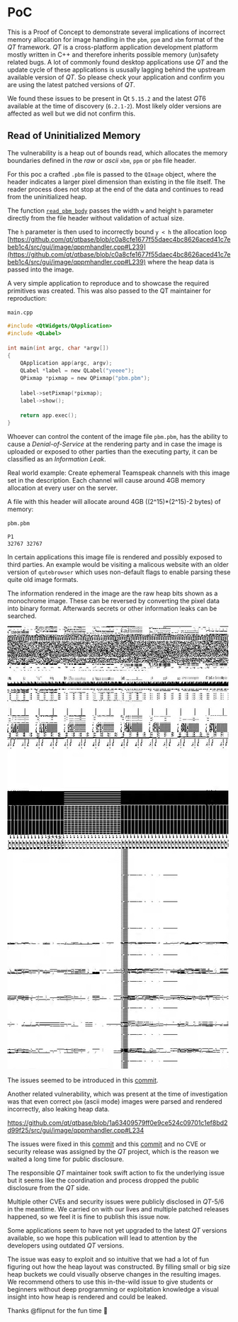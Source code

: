 # PoC

This is a Proof of Concept to demonstrate several implications
of incorrect memory allocation for image handling in
the `pbm`, `ppm` and `xbm` format of the *QT* framework.
*QT* is a cross-platform application development platform mostly written in C++
and therefore inherits possible memory (un)safety related bugs.
A lot of commonly found desktop applications use *QT* and the update
cycle of these applications is ususally lagging behind the upstream
available version of *QT*. So please check your application and confirm
you are using the latest patched versions of *QT*.

We found these issues to be present in Qt `5.15.2`
and the latest *QT*6 available at the time of discovery (`6.2.1-2`).
Most likely older versions are affected as well but we did not confirm this.

## Read of Uninitialized Memory

The vulnerability is a heap out of bounds read, which allocates
the memory boundaries defined in the *raw* or *ascii* `xbm`, `ppm` or `pbm` file header.

For this poc a crafted `.pbm` file is passed to the `QImage` object,
where the header indicates a larger pixel dimension than existing in
the file itself. The reader process does not stop at the end of the data
and continues to read from the uninitialized heap.

The function [`read_pbm_body`](https://github.com/qt/qtbase/blob/1a63409579ff0e9ce524c09701c1ef8bd2d99f25/src/gui/image/qppmhandler.cpp#L135)
passes the width `w` and height `h` parameter directly from the file header without validation of actual size.

The `h` parameter is then used to incorrectly bound `y < h` the allocation loop 
[https://github.com/qt/qtbase/blob/c0a8cfe1677f55daec4bc8626aced41c7ebeb1c4/src/gui/image/qppmhandler.cpp#L239](https://github.com/qt/qtbase/blob/c0a8cfe1677f55daec4bc8626aced41c7ebeb1c4/src/gui/image/qppmhandler.cpp#L239)
where the heap data is passed into the image.

A very simple application to reproduce and to showcase the required primitives was created. 
This was also passed to the QT maintainer for reproduction:

`main.cpp`

```c
#include <QtWidgets/QApplication>
#include <QLabel>

int main(int argc, char *argv[])
{
    QApplication app(argc, argv);
    QLabel *label = new QLabel("yeeee");
    QPixmap *pixmap = new QPixmap("pbm.pbm");
    
    label->setPixmap(*pixmap);
    label->show();

    return app.exec();
}
```

Whoever can control the content of the image file `pbm.pbm`, has the ability to cause a *Denial-of-Service* at the rendering
party and in case the image is uploaded or exposed to other parties than the executing party,
it can be classified as an *Information Leak*.

Real world example: Create ephemeral Teamspeak channels with this image set in the description. Each channel will cause around 4GB memory allocation at every user on the server. 

A file with this header will allocate around 4GB ((2^15)*(2^15)-2 bytes) of memory:

`pbm.pbm`

```
P1
32767 32767
```

In certain applications this image file is rendered
and possibly exposed to third parties. An example would be visiting a malicous website with an older
version of `qutebrowser` which uses non-default flags to enable
parsing these quite old image formats.

The information rendered in the image are the raw heap bits shown as a monochrome
image. These can be reversed by converting the pixel data into binary format. Afterwards secrets or other information leaks can be searched.

![heap_sample_image.jpg](heap_sample_image.jpg)

The issues seemed to be introduced in this [commit](https://github.com/qt/qtbase/commit/1a63409579ff0e9ce524c09701c1ef8bd2d99f25/src/gui/image/qppmhandler.cpp).

Another related vulnerability, which was present at the time of investigation
was that even correct `pbm` (ascii mode) images were parsed and rendered incorrectly, also leaking heap data.

https://github.com/qt/qtbase/blob/1a63409579ff0e9ce524c09701c1ef8bd2d99f25/src/gui/image/qppmhandler.cpp#L234

The issues were fixed in this [commit](https://github.com/qt/qtbase/commit/997c052db9e2bef47cf8217c1537a99c2f086858) and this [commit](https://github.com/qt/qtbase/commit/8ce36938569841020daf9dc23e41438b06e0ee53) and no CVE or security release was assigned by the *QT* project, which is the reason we waited a long time for public disclosure.

The responsible *QT* maintainer took swift action to fix the underlying issue but it
seems like the coordination and process dropped the public
disclosure from the *QT* side.

Multiple other CVEs and security issues were publicly disclosed in *QT*-5/6 in the meantime. We carried on with our lives and multiple
patched releases happened, so we feel it is fine to publish this issue now.

Some applications seem to have not yet upgraded to the latest *QT* versions available,
so we hope this publication will lead to attention by the developers
using outdated *QT* versions.

The issue was easy to exploit and so intuitive that we had a lot of fun
figuring out how the heap layout was constructed. By filling small or
big size heap buckets we could visually observe changes in the resulting images. We recommend others to use this in-the-wild issue
to give students or beginners without deep programming or exploitation
knowledge a visual insight into how heap is rendered and could be leaked.

Thanks @flipnut for the fun time :wave: